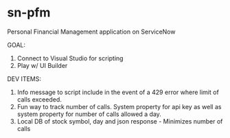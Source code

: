 # sn-pfm
Personal Financial Management application on ServiceNow

GOAL:
1. Connect to Visual Studio for scripting
2. Play w/ UI Builder

DEV ITEMS:
1. Info message to script include in the event of a 429 error where limit of calls exceeded.
2. Fun way to track number of calls. System property for api key as well as system property for number of calls allowed a day.
3. Local DB of stock symbol, day and json response - Minimizes number of calls

